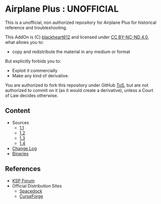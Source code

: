 # Airplane Plus : UNOFFICIAL

This is a unofficial, non authorized repository for Airplane Plus for historical reference and troubleshooting.

This AddOn is (C) [blackheart612](https://spacedock.info/profile/blackheart612) and licensed under [CC BY-NC-ND 4.0](https://creativecommons.org/licenses/by-nc-nd/4.0/?), what allows you to:

* copy and redistribute the material in any medium or format

But explicitly forbids you to:

* Exploit it commercially
* Make any kind of derivative.

You are authorized to fork this repository under GitHub [ToS](https://help.github.com/articles/github-terms-of-service/), but are not authorized to commit on it (as it would create a derivative), unless a Court of Law decides otherwise.

## Content
* Sources
	* [1.1](https://github.com/net-lisias-ksph/AirplanePlus/tree/KSP/1.1)
	* [1.2](https://github.com/net-lisias-ksph/AirplanePlus/tree/KSP/1.2)
	* [1.3](https://github.com/net-lisias-ksph/AirplanePlus/tree/KSP/1.3)
	* [1.4](https://github.com/net-lisias-ksph/AirplanePlus/tree/KSP/1.4)
* [Change Log](./CHANGE_LOG.md)
* [Binaries](https://github.com/net-lisias-ksph/AirplanePlus/tree/Archive)


## References

* [KSP Forum](https://www.curseforge.com/kerbal/ksp-mods/airplane-plus)
* Official Distribution Sites
	* [Spacedock](https://spacedock.info/mod/716/Airplane%20Plus)
	* [CurseForge](https://forum.kerbalspaceprogram.com/index.php?/topic/140262-14x-144-airplane-plus-r230-full-1875m-parts-crj-series-new-jet-engine-fixes-jul-20-2018/)


